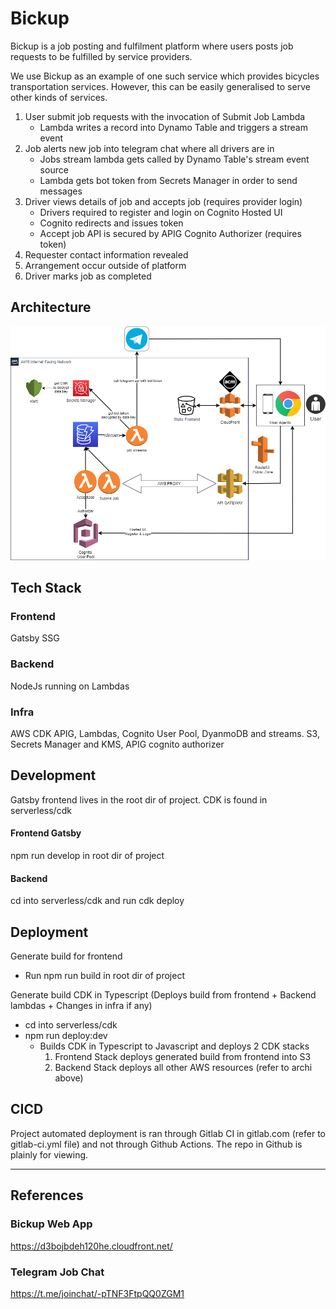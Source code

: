 # Bickup

Bickup is a job posting and fulfilment platform where users posts job requests to be fulfilled by service providers.

We use Bickup as an example of one such service which provides bicycles transportation services. However, this can be easily generalised to serve other kinds of services.

1. User submit job requests with the invocation of Submit Job Lambda
   - Lambda writes a record into Dynamo Table and triggers a stream event
2. Job alerts new job into telegram chat where all drivers are in
   - Jobs stream lambda gets called by Dynamo Table's stream event source
   - Lambda gets bot token from Secrets Manager in order to send messages
3. Driver views details of job and accepts job (requires provider login)
   - Drivers required to register and login on Cognito Hosted UI
   - Cognito redirects and issues token
   - Accept job API is secured by APIG Cognito Authorizer (requires token)
4. Requester contact information revealed
5. Arrangement occur outside of platform
6. Driver marks job as completed

## Architecture

![Bickup AWS Architecture](bickup-archi.png)

## Tech Stack

### Frontend

Gatsby SSG

### Backend

NodeJs running on Lambdas

### Infra

AWS CDK
APIG, Lambdas, Cognito User Pool, DyanmoDB and streams. S3, Secrets Manager and KMS, APIG cognito authorizer

## Development
Gatsby frontend lives in the root dir of project.
CDK is found in serverless/cdk

#### Frontend Gatsby
npm run develop in root dir of project
#### Backend
cd into serverless/cdk and run cdk deploy

## Deployment

Generate build for frontend

- Run npm run build in root dir of project

Generate build CDK in Typescript (Deploys build from frontend + Backend lambdas + Changes in infra if any)

- cd into serverless/cdk
- npm run deploy:dev
  - Builds CDK in Typescript to Javascript and deploys 2 CDK stacks 
    1. Frontend Stack deploys generated build from frontend into S3
    2. Backend Stack deploys all other AWS resources (refer to archi above)

## CICD
Project automated deployment is ran through Gitlab CI in gitlab.com (refer to gitlab-ci.yml file) and not through Github Actions. The repo in Github is plainly for viewing.

---

## References

### Bickup Web App

https://d3bojbdeh120he.cloudfront.net/

### Telegram Job Chat

https://t.me/joinchat/-pTNF3FtpQQ0ZGM1

